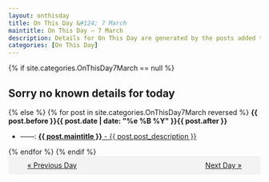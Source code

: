 ```yaml
---
layout: onthisday
title: On This Day &#124; 7 March
maintitle: On This Day — 7 March
description: Details for On This Day are generated by the posts added to the website so the content is subject to changes/updates over time.
categories: [On This Day]
---
```


{% if site.categories.OnThisDay7March == null %}
<h2>Sorry no known details for today</h2>
{% else %}
{% for post in site.categories.OnThisDay7March reversed %}
<strong>{{ post.before }}{{ post.date | date: "%e %B %Y" }}{{ post.after }}</strong>
<ul>
<li> ——: <a class="{{ post.class }}" href="{{ post.url }}"><strong>{{ post.maintitle }}</strong> - {{ post.post_description }}</a></li>
</ul>
{% endfor %}
{% endif %}
<br />
<div style="background-color: #f3f3f3; padding: 10px; border-radius: 5px; text-align: center; display: flex; justify-content: space-evenly;">
<a href="/onthisday/03/03-06">« Previous Day</a>
<span style="visibility:hidden;">[ Visit Leap Year February 29 ]</span>
<a href="/onthisday/03/03-08">Next Day »</a>
</div>
